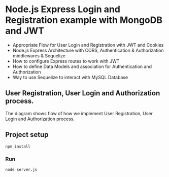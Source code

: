 # Node.js Express Login and Registration example with MongoDB and JWT

- Appropriate Flow for User Login and Registration with JWT and Cookies
- Node.js Express Architecture with CORS, Authentication & Authorization middlewares & Sequelize
- How to configure Express routes to work with JWT
- How to define Data Models and association for Authentication and Authorization
- Way to use Sequelize to interact with MySQL Database

## User Registration, User Login and Authorization process.
The diagram shows flow of how we implement User Registration, User Login and Authorization process.


## Project setup
```
npm install
```

### Run
```
node server.js
```
